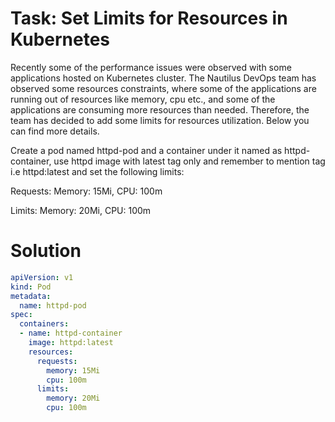 # Task: Set Limits for Resources in Kubernetes

Recently some of the performance issues were observed with some applications hosted on Kubernetes cluster. The Nautilus DevOps team has observed some resources constraints, where some of the applications are running out of resources like memory, cpu etc., and some of the applications are consuming more resources than needed. Therefore, the team has decided to add some limits for resources utilization. Below you can find more details.



Create a pod named httpd-pod and a container under it named as httpd-container, use httpd image with latest tag only and remember to mention tag i.e httpd:latest and set the following limits:

Requests: Memory: 15Mi, CPU: 100m

Limits: Memory: 20Mi, CPU: 100m

# Solution

```yaml
apiVersion: v1
kind: Pod
metadata:
  name: httpd-pod 
spec:
  containers:
  - name: httpd-container
    image: httpd:latest 
    resources:
      requests:
        memory: 15Mi
        cpu: 100m
      limits:
        memory: 20Mi
        cpu: 100m
```

